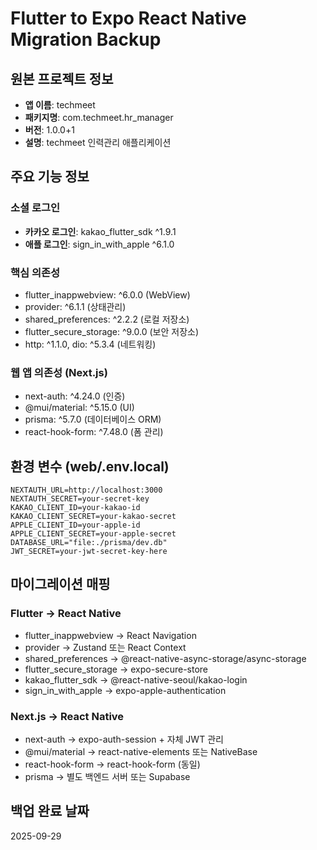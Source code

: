 # Flutter to Expo React Native Migration Backup

## 원본 프로젝트 정보
- **앱 이름**: techmeet
- **패키지명**: com.techmeet.hr_manager
- **버전**: 1.0.0+1
- **설명**: techmeet 인력관리 애플리케이션

## 주요 기능 정보
### 소셜 로그인
- **카카오 로그인**: kakao_flutter_sdk ^1.9.1
- **애플 로그인**: sign_in_with_apple ^6.1.0

### 핵심 의존성
- flutter_inappwebview: ^6.0.0 (WebView)
- provider: ^6.1.1 (상태관리)
- shared_preferences: ^2.2.2 (로컬 저장소)
- flutter_secure_storage: ^9.0.0 (보안 저장소)
- http: ^1.1.0, dio: ^5.3.4 (네트워킹)

### 웹 앱 의존성 (Next.js)
- next-auth: ^4.24.0 (인증)
- @mui/material: ^5.15.0 (UI)
- prisma: ^5.7.0 (데이터베이스 ORM)
- react-hook-form: ^7.48.0 (폼 관리)

## 환경 변수 (web/.env.local)
```
NEXTAUTH_URL=http://localhost:3000
NEXTAUTH_SECRET=your-secret-key
KAKAO_CLIENT_ID=your-kakao-id
KAKAO_CLIENT_SECRET=your-kakao-secret
APPLE_CLIENT_ID=your-apple-id
APPLE_CLIENT_SECRET=your-apple-secret
DATABASE_URL="file:./prisma/dev.db"
JWT_SECRET=your-jwt-secret-key-here
```

## 마이그레이션 매핑
### Flutter → React Native
- flutter_inappwebview → React Navigation
- provider → Zustand 또는 React Context
- shared_preferences → @react-native-async-storage/async-storage
- flutter_secure_storage → expo-secure-store
- kakao_flutter_sdk → @react-native-seoul/kakao-login
- sign_in_with_apple → expo-apple-authentication

### Next.js → React Native
- next-auth → expo-auth-session + 자체 JWT 관리
- @mui/material → react-native-elements 또는 NativeBase
- react-hook-form → react-hook-form (동일)
- prisma → 별도 백엔드 서버 또는 Supabase

## 백업 완료 날짜
2025-09-29